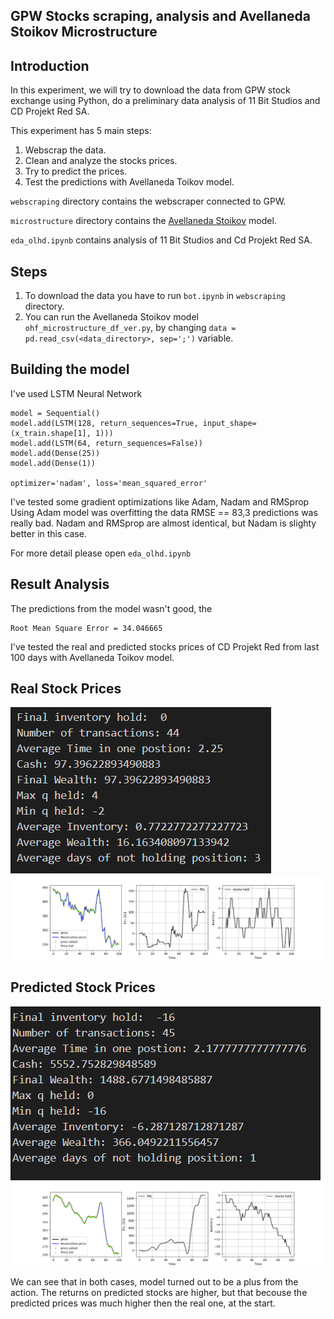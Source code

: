 ## GPW Stocks scraping, analysis and Avellaneda Stoikov Microstructure
## Introduction

In this experiment, we will try to download the data from GPW stock exchange using Python, do a preliminary data analysis of 11 Bit Studios and CD Projekt Red SA.

This experiment has 5 main steps:
  1. Webscrap the data.
  2. Clean and analyze the stocks prices.
  3. Try to predict the prices.
  4. Test the predictions with Avellaneda Toikov model.

`webscraping` directory contains the webscraper connected to GPW. 

`microstructure` directory contains the [Avellaneda Stoikov](https://www.researchgate.net/publication/24086205_High_Frequency_Trading_in_a_Limit_Order_Book) model.

`eda_olhd.ipynb` contains analysis of 11 Bit Studios and Cd Projekt Red SA.
## Steps
1. To download the data you have to run `bot.ipynb` in `webscraping` directory.
2. You can run the Avellaneda Stoikov model `ohf_microstructure_df_ver.py`, by changing  `data = pd.read_csv(<data_directory>, sep=';')` variable.
## Building the model
I've used LSTM Neural Network
```
model = Sequential()
model.add(LSTM(128, return_sequences=True, input_shape= (x_train.shape[1], 1)))
model.add(LSTM(64, return_sequences=False))
model.add(Dense(25))
model.add(Dense(1))

optimizer='nadam', loss='mean_squared_error'
```
I've tested some gradient optimizations like Adam, Nadam and RMSprop Using Adam model was overfitting the data RMSE == 83,3 predictions was really bad. Nadam and RMSprop are almost identical, but Nadam is slighty better in this case.

For more detail please open `eda_olhd.ipynb`
## Result Analysis
The predictions from the model wasn't good, the 
```
Root Mean Square Error = 34.046665
```
I've tested the real and predicted stocks prices of CD Projekt Red from last 100 days with Avellaneda Toikov model.
## Real Stock Prices
![](/images/CDR_micro_real_data_inv.png)
![](/images/CDR_micro_real_data.png)
## Predicted Stock Prices
![](/images/CDR_micro_predicted_inventory.png)
![](/images/CDR_micro_predicted.png)

We can see that in both cases, model turned out to be a plus from the action. The returns on predicted stocks are higher, but that becouse the predicted prices was much higher then the real one, at the start.
![]()
